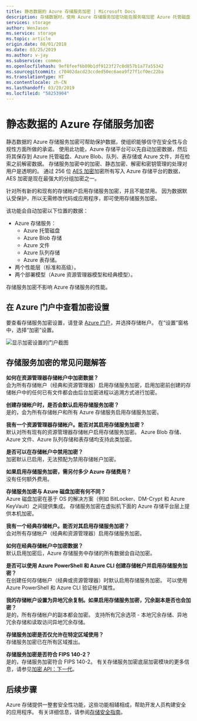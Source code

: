 ```yaml
---
title: 静态数据的 Azure 存储服务加密 | Microsoft Docs
description: 存储数据时，使用 Azure 存储服务加密功能在服务端加密 Azure 托管磁盘、Azure Blob 存储、Azure 文件、Azure 队列存储和 Azure 表存储；检索数据时，使用此功能来解密存储。
services: storage
author: WenJason
ms.service: storage
ms.topic: article
origin.date: 08/01/2018
ms.date: 03/25/2019
ms.author: v-jay
ms.subservice: common
ms.openlocfilehash: 9ef8feef6b09b1df9123f27c0d857b1a77a55342
ms.sourcegitcommit: c70402dacd23ccded50ec6aea9f27f1cf0ec22ba
ms.translationtype: HT
ms.contentlocale: zh-CN
ms.lasthandoff: 03/20/2019
ms.locfileid: "58253904"
---
```

# <a name="azure-storage-service-encryption-for-data-at-rest"></a>静态数据的 Azure 存储服务加密
静态数据的 Azure 存储服务加密可帮助保护数据，使组织能够信守在安全性与合规性方面所做的承诺。 使用此功能，Azure 存储平台可以先自动加密数据，然后将其保存到 Azure 托管磁盘、Azure Blob、队列、表存储或 Azure 文件，并在检索之前解密数据。 存储服务加密中的加密、静态加密、解密和密钥管理的处理对用户是透明的。 通过 256 位 [AES 加密](https://en.wikipedia.org/wiki/Advanced_Encryption_Standard)加密所有写入 Azure 存储平台的数据，AES 加密是现在最强大的分组加密之一。

针对所有新的和现有的存储帐户启用存储服务加密，并且不能禁用。 因为数据默认受保护，所以无需修改代码或应用程序，即可使用存储服务加密。

该功能会自动加密以下位置的数据：

- Azure 存储服务：
    - Azure 托管磁盘
    - Azure Blob 存储
    - Azure 文件
    - Azure 队列存储
    - Azure 表存储。  
- 两个性能层（标准和高级）。
- 两个部署模型（Azure 资源管理器模型和经典模型）。

存储服务加密不影响 Azure 存储服务的性能。


## <a name="view-encryption-settings-in-the-azure-portal"></a>在 Azure 门户中查看加密设置
要查看存储服务加密设置，请登录 [Azure 门户](https://portal.azure.cn)，并选择存储帐户。 在“设置”窗格中，选择“加密”设置。

![显示加密设置的门户截图](./media/storage-service-encryption/image1.png)

## <a name="faq-for-storage-service-encryption"></a>存储服务加密的常见问题解答
**如何在资源管理器存储帐户中加密数据？**  
会为所有存储帐户（经典和资源管理器）启用存储服务加密，启用加密前创建的存储帐户中的任何已有文件都会由后台加密进程以追溯方式进行加密。

**创建存储帐户时，是否会默认启用存储服务加密？**  
是的，会为所有存储帐户和所有 Azure 存储服务启用存储服务加密。

**我有一个资源管理器存储帐户。能否对其启用存储服务加密？**  
默认对所有现有的资源管理器存储帐户启用存储服务加密。 Azure Blob 存储、Azure 文件、Azure 队列存储和表存储均支持此类加密。 

**是否可以在存储帐户中禁用加密？**  
加密默认已启用，无法预配为禁用存储帐户加密。 

**如果启用存储服务加密，需另付多少 Azure 存储费用？**  
没有任何额外费用。

**存储服务加密与 Azure 磁盘加密有何不同？**  
Azure 磁盘加密在基于 OS 的解决方案（例如 BitLocker、DM-Crypt 和 Azure KeyVault）之间提供集成。 存储服务加密在虚拟机下面的 Azure 存储平台层上提供本机加密。

**我有一个经典存储帐户。能否对其启用存储服务加密？**  
会对所有存储帐户（经典和资源管理器）启用存储服务加密。

**如何在经典存储帐户中加密数据？**  
默认启用加密后，Azure 存储服务中存储的所有数据会自动加密。 

**是否可以使用 Azure PowerShell 和 Azure CLI 创建存储帐户并启用存储服务加密？**  
在创建任何存储帐户（经典或资源管理器）时默认启用存储服务加密。 可以使用 Azure PowerShell 和 Azure CLI 验证帐户属性。

**我的存储帐户设置为异地冗余复制。如果启用存储服务加密，冗余副本是否也会加密？**  
是的，所有存储帐户的副本都会加密。 支持所有冗余选项 - 本地冗余存储、异地冗余存储和读取访问异地冗余存储。

**存储服务加密是否仅允许在特定区域使用？**  
存储服务加密已在所有区域推出。

**存储服务加密是否符合 FIPS 140-2？**  
是的，存储服务加密符合 FIPS 140-2。 有关存储服务加密底层加密模块的更多信息，请参见[加密 API：下一代](https://docs.microsoft.com/windows/desktop/seccng/cng-portal)。

## <a name="next-steps"></a>后续步骤
Azure 存储提供一整套安全性功能，这些功能相辅相成，帮助开发人员构建安全的应用程序。 有关详细信息，请参阅[存储安全指南](../storage-security-guide.md)。
